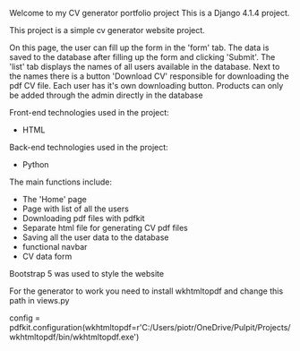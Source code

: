 Welcome to my CV generator portfolio project
This is a Django 4.1.4 project.

This project is a simple cv generator website project.

On this page, the user can fill up the form in the 'form' tab. The data is saved to the database after filling up the form and clicking 'Submit'. 
The 'list' tab displays the names of all users available in the database. Next to the names there is a button 'Download CV' responsible for downloading the pdf CV file. 
Each user has it's own downloading button. Products can only be added through the admin directly in the database

Front-end technologies used in the project:
- HTML

Back-end technologies used in the project:
- Python

The main functions include:

- The 'Home' page
- Page with list of all the users
- Downloading pdf files with pdfkit
- Separate html file for generating CV pdf files
- Saving all the user data to the database
- functional navbar
- CV data form

Bootstrap 5 was used to style the website

For the generator to work you need to install wkhtmltopdf and change this path in views.py

config = pdfkit.configuration(wkhtmltopdf=r'C:/Users/piotr/OneDrive/Pulpit/Projects/wkhtmltopdf/bin/wkhtmltopdf.exe')
